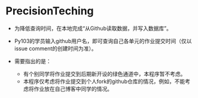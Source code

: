 # PrecisionTeching

+ 为降低查询时间，在本地完成“从Github读取数据，并写入数据库”。

+ Py103的学员输入github用户名，即可查询自己各单元的作业提交时间（仅以issue comment的创建时间为准）。

+ 需要指出的是：

  + 有个别同学将作业提交到后期新开设的绿色通道中，本程序暂不考虑。
  + 本程序仅考虑将作业提交到个人fork的github仓库的情况，例如，不能考虑将作业放在自己博客中同学的情况。
